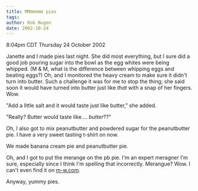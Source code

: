 ```yaml
---
title: MMmmmmm pies
tags: 
author: Rob Nugen
date: 2002-10-24
---
```


<p class=date>8:04pm CDT Thursday 24 October 2002</p>

<p>Janette and I made pies last night.  She did most everything, but I
sure did a good job pouring sugar into the bowl as the egg whites were
being whipped.  (M & M, what is the difference between whipping eggs
and beating eggs?)  Oh, and I monitored the heavy cream to make sure
it didn't turn into butter.  Such a challenge it was for me to stop
the thing; she said soon it would have turned into butter just like
<em>that</em> with a snap of her fingers.  Wow.</p>

<p>"Add a little salt and it would taste just like butter," she
added.</p>

<p>"Really?  Butter would taste like.... <em>butter</em>??"</p>

<p>Oh, I also got to mix peanutbutter and powdered sugar for the
peanutbutter pie.  I have a very sweet tasting t-shirt on now.</p>

<p>We made banana cream pie and peanutbutter pie.</p>

<p>Oh, and I got to put the merange on the pb pie.  I'm an expert
meragner I'm sure, especially since I think I'm spelling that
incorrectly.  Merangue?  Wow. I can't even find it on <a
href="http://www.m-w.com">m-w.com</a>.</p>

<p>Anyway, yummy pies.</p>
